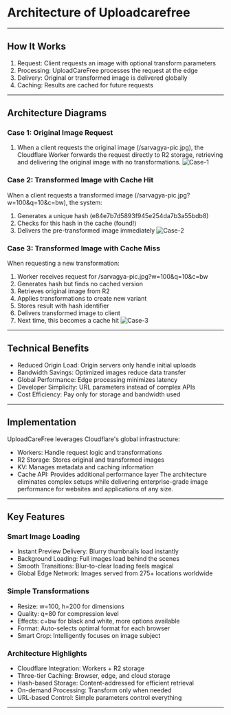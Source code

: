 # Architecture of Uploadcarefree
---
## How It Works
1. Request: Client requests an image with optional transform parameters
2. Processing: UploadCareFree processes the request at the edge
3. Delivery: Original or transformed image is delivered globally
4. Caching: Results are cached for future requests
---
## Architecture Diagrams
### Case 1: Original Image Request
1. When a client requests the original image (/sarvagya-pic.jpg), the Cloudflare Worker forwards the request directly to R2 storage, retrieving and delivering the original image with no transformations.
![Case-1](https://pub-346c29ff168c445d97ca92055740a2ff.r2.dev/case-1.png)
### Case 2: Transformed Image with Cache Hit
When a client requests a transformed image (/sarvagya-pic.jpg?w=100&q=10&c=bw), the system:
1. Generates a unique hash (e84e7b7d5893f945e254da7b3a55bdb8)
2. Checks for this hash in the cache (found!)
3. Delivers the pre-transformed image immediately
![Case-2](https://pub-346c29ff168c445d97ca92055740a2ff.r2.dev/case-2.png)
### Case 3: Transformed Image with Cache Miss
When requesting a new transformation:
1. Worker receives request for /sarvagya-pic.jpg?w=100&q=10&c=bw
2. Generates hash but finds no cached version
3. Retrieves original image from R2
4. Applies transformations to create new variant
5. Stores result with hash identifier
6. Delivers transformed image to client
7. Next time, this becomes a cache hit
![Case-3](https://pub-346c29ff168c445d97ca92055740a2ff.r2.dev/case-3.png)
---
## Technical Benefits
- Reduced Origin Load: Origin servers only handle initial uploads
- Bandwidth Savings: Optimized images reduce data transfer
- Global Performance: Edge processing minimizes latency
- Developer Simplicity: URL parameters instead of complex APIs
- Cost Efficiency: Pay only for storage and bandwidth used
---
## Implementation
UploadCareFree leverages Cloudflare's global infrastructure:
- Workers: Handle request logic and transformations
- R2 Storage: Stores original and transformed images
- KV: Manages metadata and caching information
- Cache API: Provides additional performance layer
The architecture eliminates complex setups while delivering enterprise-grade image performance for websites and applications of any size.
---
## Key Features
### Smart Image Loading
- Instant Preview Delivery: Blurry thumbnails load instantly
- Background Loading: Full images load behind the scenes
- Smooth Transitions: Blur-to-clear loading feels magical
- Global Edge Network: Images served from 275+ locations worldwide
### Simple Transformations
- Resize: w=100, h=200 for dimensions
- Quality: q=80 for compression level
- Effects: c=bw for black and white, more options available
- Format: Auto-selects optimal format for each browser
- Smart Crop: Intelligently focuses on image subject
### Architecture Highlights
- Cloudflare Integration: Workers + R2 storage
- Three-tier Caching: Browser, edge, and cloud storage
- Hash-based Storage: Content-addressed for efficient retrieval
- On-demand Processing: Transform only when needed
- URL-based Control: Simple parameters control everything
---